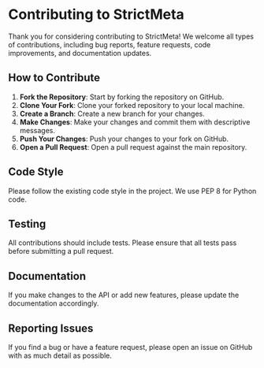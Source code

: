 # Contributing to StrictMeta

Thank you for considering contributing to StrictMeta! We welcome all types of contributions, including bug reports, feature requests, code improvements, and documentation updates.

## How to Contribute

1. **Fork the Repository**: Start by forking the repository on GitHub.
2. **Clone Your Fork**: Clone your forked repository to your local machine.
3. **Create a Branch**: Create a new branch for your changes.
4. **Make Changes**: Make your changes and commit them with descriptive messages.
5. **Push Your Changes**: Push your changes to your fork on GitHub.
6. **Open a Pull Request**: Open a pull request against the main repository.

## Code Style

Please follow the existing code style in the project. We use PEP 8 for Python code.

## Testing

All contributions should include tests. Please ensure that all tests pass before submitting a pull request.

## Documentation

If you make changes to the API or add new features, please update the documentation accordingly.

## Reporting Issues

If you find a bug or have a feature request, please open an issue on GitHub with as much detail as possible.
